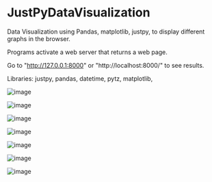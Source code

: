 # JustPyDataVisualization
Data Visualization using Pandas, matplotlib, justpy, to display different graphs in the browser.

Programs activate a web server that returns a web page. 

Go to "http://127.0.0.1:8000" or "http://localhost:8000/" to see results.

Libraries: justpy, pandas, datetime, pytz, matplotlib,

![image](https://user-images.githubusercontent.com/53841303/132012640-39a59222-adba-4ad2-a5ff-2c94b31162b1.png)

![image](https://user-images.githubusercontent.com/53841303/132012783-05a824a2-929a-4ec2-87f5-add4481a59f0.png)

![image](https://user-images.githubusercontent.com/53841303/132012939-078aeafe-a740-4930-a0e2-4408a1010c60.png)

![image](https://user-images.githubusercontent.com/53841303/132013151-032681c9-36c7-4979-b22f-e33cb59df8ec.png)

![image](https://user-images.githubusercontent.com/53841303/132013294-45836c50-6af4-47c7-b0bf-3b5bda65b7d0.png)

![image](https://user-images.githubusercontent.com/53841303/132013381-1ebfd4b5-e3ff-45b7-a77f-2fc9cb28e91a.png)

![image](https://user-images.githubusercontent.com/53841303/132013543-a00d0fa0-1271-428a-b29e-29fa916a31dc.png)

